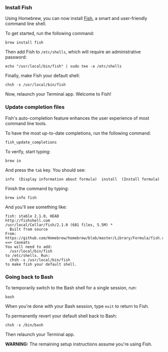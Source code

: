 ### Install Fish

Using Homebrew, you can now install [Fish](http://fishshell.com/), a smart and user-friendly command line shell.

To get started, run the following command:

```
brew install fish
```

Then add Fish to `/etc/shells`, which will require an administrative password:

```
echo "/usr/local/bin/fish" | sudo tee -a /etc/shells
```

Finally, make Fish your default shell:

```
chsh -s /usr/local/bin/fish
```

Now, relaunch your Terminal app. Welcome to Fish!


### Update completion files

Fish's auto-completion feature enhances the user experience of most command line tools.

To have the most up-to-date completions, run the following command:

```
fish_update_completions
```

To verify, start typing:

```
brew in
```

And press the `tab` key. You should see:

```
info  (Display information about formula)  install  (Install formula)
```

Finish the command by typing:

```
brew info fish
```

And you'll see something like:

```
fish: stable 2.1.0, HEAD
http://fishshell.com
/usr/local/Cellar/fish/2.1.0 (681 files, 5.5M) *
  Built from source
From: https://github.com/Homebrew/homebrew/blob/master/Library/Formula/fish.rb
==> Caveats
You will need to add:
  /usr/local/bin/fish
to /etc/shells. Run:
  chsh -s /usr/local/bin/fish
to make fish your default shell.
```


### Going back to Bash

To temporarily switch to the Bash shell for a single session, run:

```
bash
```

When you're done with your Bash session, type `exit` to return to Fish.

To permanently revert your default shell back to Bash:

```
chsh -s /bin/bash
```

Then relaunch your Terminal app.

**WARNING:** The remaining setup instructions assume you're using Fish.
